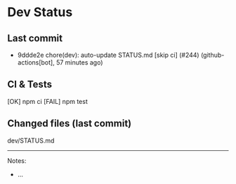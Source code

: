 # Dev Status

## Last commit
- 9ddde2e chore(dev): auto-update STATUS.md [skip ci] (#244) (github-actions[bot], 57 minutes ago)
## CI & Tests
[OK] npm ci
[FAIL] npm test

## Changed files (last commit)
dev/STATUS.md

---
Notes:
- ...
